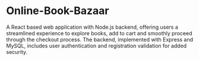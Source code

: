 # Online-Book-Bazaar
A React based web application with Node.js backend, offering users a streamlined experience to explore books, add to cart and smoothly proceed through the checkout process. The backend, implemented with Express and MySQL, includes user authentication and registration validation for added security.
